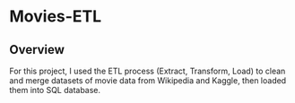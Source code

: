# Movies-ETL
## Overview
For this project, I used the ETL process (Extract, Transform, Load) to clean and merge datasets of movie data from Wikipedia and Kaggle, then loaded them into SQL database. 
